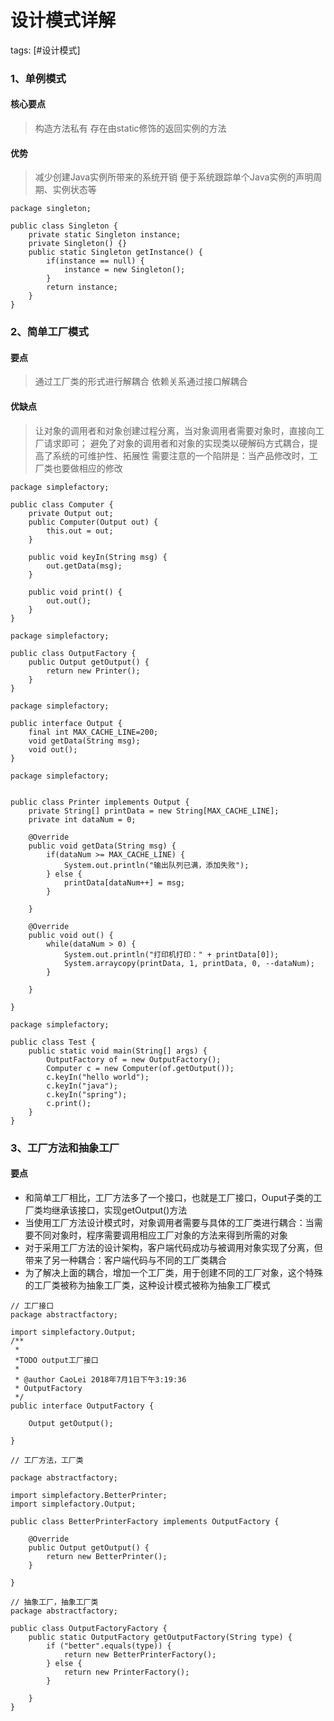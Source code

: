# 设计模式详解
tags: [#设计模式]

### 1、单例模式

#### 核心要点
> 构造方法私有
> 存在由static修饰的返回实例的方法

#### 优势
> 减少创建Java实例所带来的系统开销
> 便于系统跟踪单个Java实例的声明周期、实例状态等

```
package singleton;

public class Singleton {
    private static Singleton instance;
    private Singleton() {}
    public static Singleton getInstance() {
        if(instance == null) {
            instance = new Singleton();
        }
        return instance;
    }
}

```

### 2、简单工厂模式

#### 要点
> 通过工厂类的形式进行解耦合
> 依赖关系通过接口解耦合

#### 优缺点
> 让对象的调用者和对象创建过程分离，当对象调用者需要对象时，直接向工厂请求即可；
> 避免了对象的调用者和对象的实现类以硬解码方式耦合，提高了系统的可维护性、拓展性
> 需要注意的一个陷阱是：当产品修改时，工厂类也要做相应的修改

```
package simplefactory;

public class Computer {
    private Output out;
    public Computer(Output out) {
        this.out = out;
    }
    
    public void keyIn(String msg) {
        out.getData(msg);
    }
    
    public void print() {
        out.out();
    }
}
```

```
package simplefactory;

public class OutputFactory {
    public Output getOutput() {
        return new Printer();
    }
}
```

```
package simplefactory;

public interface Output {
    final int MAX_CACHE_LINE=200;
    void getData(String msg);
    void out();
}
```

```
package simplefactory;


public class Printer implements Output {
    private String[] printData = new String[MAX_CACHE_LINE];
    private int dataNum = 0;

    @Override
    public void getData(String msg) {
        if(dataNum >= MAX_CACHE_LINE) {
            System.out.println("输出队列已满，添加失败");
        } else {
            printData[dataNum++] = msg;
        }
        
    }

    @Override
    public void out() {
        while(dataNum > 0) {
            System.out.println("打印机打印：" + printData[0]);
            System.arraycopy(printData, 1, printData, 0, --dataNum);
        }
        
    }

}
```

```
package simplefactory;

public class Test {
    public static void main(String[] args) {
        OutputFactory of = new OutputFactory();
        Computer c = new Computer(of.getOutput());
        c.keyIn("hello world");
        c.keyIn("java");
        c.keyIn("spring");
        c.print();
    }
}
```

### 3、工厂方法和抽象工厂

#### 要点
- 和简单工厂相比，工厂方法多了一个接口，也就是工厂接口，Ouput子类的工厂类均继承该接口，实现getOutput()方法
- 当使用工厂方法设计模式时，对象调用者需要与具体的工厂类进行耦合：当需要不同对象时，程序需要调用相应工厂对象的方法来得到所需的对象
- 对于采用工厂方法的设计架构，客户端代码成功与被调用对象实现了分离，但带来了另一种耦合：客户端代码与不同的工厂类耦合
- 为了解决上面的耦合，增加一个工厂类，用于创建不同的工厂对象，这个特殊的工厂类被称为抽象工厂类，这种设计模式被称为抽象工厂模式

```
// 工厂接口
package abstractfactory;

import simplefactory.Output;
/**
 * 
 *TODO output工厂接口
 *
 * @author CaoLei 2018年7月1日下午3:19:36
 * OutputFactory
 */
public interface OutputFactory {
    
    Output getOutput();

}

```

```
// 工厂方法，工厂类

package abstractfactory;

import simplefactory.BetterPrinter;
import simplefactory.Output;

public class BetterPrinterFactory implements OutputFactory {

    @Override
    public Output getOutput() {
        return new BetterPrinter();
    }

}

```

```
// 抽象工厂，抽象工厂类
package abstractfactory;

public class OutputFactoryFactory {
    public static OutputFactory getOutputFactory(String type) {
        if ("better".equals(type)) {
            return new BetterPrinterFactory();
        } else {
            return new PrinterFactory();
        }

    }
}

```